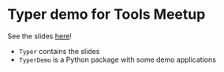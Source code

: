 # Typer demo for Tools Meetup

See the slides [here](https://northo.github.io/typer-demo)!

- `Typer` contains the slides
- `TyperDemo` is a Python package with some demo applications